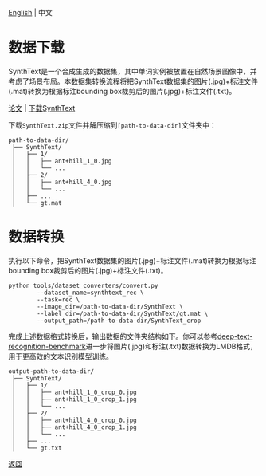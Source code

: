 [English](../../en/datasets/synthtext_rec.md) | 中文

# 数据下载

SynthText是一个合成生成的数据集，其中单词实例被放置在自然场景图像中，并考虑了场景布局。本数据集转换流程将把SynthText数据集的图片(.jpg)+标注文件(.mat)转换为根据标注bounding box裁剪后的图片(.jpg)+标注文件(.txt)。

[论文](https://www.robots.ox.ac.uk/~vgg/publications/2016/Gupta16/) | [下载SynthText](https://academictorrents.com/details/2dba9518166cbd141534cbf381aa3e99a087e83c)

下载`SynthText.zip`文件并解压缩到`[path-to-data-dir]`文件夹中：
```
path-to-data-dir/
 ├── SynthText/
 │   ├── 1/
 │   │   ├── ant+hill_1_0.jpg
 │   │   └── ...
 │   ├── 2/
 │   │   ├── ant+hill_4_0.jpg
 │   │   └── ...
 │   ├── ...
 │   └── gt.mat
```
# 数据转换

执行以下命令，把SynthText数据集的图片(.jpg)+标注文件(.mat)转换为根据标注bounding box裁剪后的图片(.jpg)+标注文件(.txt)。

```shell
python tools/dataset_converters/convert.py 
        --dataset_name=synthtext_rec \
        --task=rec \
        --image_dir=/path-to-data-dir/SynthText \
        --label_dir=/path-to-data-dir/SynthText/gt.mat \
        --output_path=/path-to-data-dir/SynthText_crop
```

完成上述数据格式转换后，输出数据的文件夹结构如下。你可以参考[deep-text-recognition-benchmark](https://github.com/clovaai/deep-text-recognition-benchmark#when-you-need-to-train-on-your-own-dataset-or-non-latin-language-datasets)进一步将图片(.jpg)和标注(.txt)数据转换为LMDB格式，用于更高效的文本识别模型训练。

```
output-path-to-data-dir/
 ├── SynthText/
 │   ├── 1/
 │   │   ├── ant+hill_1_0_crop_0.jpg
 │   │   ├── ant+hill_1_0_crop_1.jpg
 │   │   └── ...
 │   ├── 2/
 │   │   ├── ant+hill_4_0_crop_0.jpg
 │   │   ├── ant+hill_4_0_crop_1.jpg
 │   │   └── ...
 │   ├── ...
 │   └── gt.txt
```

[返回](../../../tools/dataset_converters/README_CN.md)